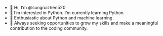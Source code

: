 - 👋 Hi, I’m @songruizhen520
- 👀 I’m interested in Python. I’m currently learning Python.
- 🌱 Enthusiastic about Python and machine learning. 
- 💞️ Always seeking opportunities to grow my skills and make a meaningful contribution to the coding community.


<!---
songruizhen520/songruizhen520 is a ✨ special ✨ repository because its `README.md` (this file) appears on your GitHub profile.
You can click the Preview link to take a look at your changes.
--->
